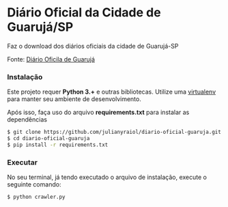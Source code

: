 # Diário Oficial da Cidade de Guarujá/SP

Faz o download dos diários oficiais da cidade de Guarujá-SP

Fonte: [Diário Oficila de Guarujá](http://www.guaruja.sp.gov.br/edicoes-diario-oficial/)

### Instalação

Este projeto requer **Python 3.+** e outras bibliotecas. Utilize uma [virtualenv](https://felipetoscano.com.br/ambientes-virtuais-em-python-com-pyenv-virtualenv-no-ubuntu/) para manter seu ambiente de desenvolvimento.

 Após isso, faça uso do arquivo **requirements.txt** para instalar as dependências

```bash
$ git clone https://github.com/julianyraiol/diario-oficial-guaruja.git
$ cd diario-oficial-guaruja
$ pip install -r requirements.txt
```

### Executar

No seu terminal, já tendo executado o arquivo de instalação, execute o seguinte comando:

```bash
$ python crawler.py
```


